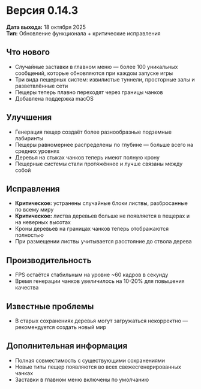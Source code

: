 # Версия 0.14.3

**Дата выхода:** 18 октября 2025  
**Тип:** Обновление функционала + критические исправления

## Что нового

- Случайные заставки в главном меню — более 100 уникальных сообщений, которые обновляются при каждом запуске игры
- Три вида пещерных систем: извилистые туннели, просторные залы и разветвлённые сети
- Пещеры теперь плавно переходят через границы чанков
- Добавлена поддержка macOS

## Улучшения

- Генерация пещер создаёт более разнообразные подземные лабиринты
- Пещеры равномернее распределены по глубине — больше всего на средних уровнях
- Деревья на стыках чанков теперь имеют полную крону
- Пещерные системы стали протяжённее и лучше связаны между собой

## Исправления

- **Критическое:** устранены случайные блоки листвы, разбросанные по всему миру
- **Критическое:** листва деревьев больше не появляется в пещерах и на неверных высотах
- Кроны деревьев на границах чанков теперь отображаются полностью
- При размещении листвы учитывается расстояние до ствола дерева

## Производительность

- FPS остаётся стабильным на уровне ~60 кадров в секунду
- Время генерации чанков увеличилось на 10-20% для повышения качества

## Известные проблемы

- В старых сохранениях деревья могут загружаться некорректно — рекомендуется создать новый мир

## Дополнительная информация

- Полная совместимость с существующими сохранениями
- Новые типы пещер появляются во всех свежесгенерированных чанках
- Заставки в главном меню включены по умолчанию
